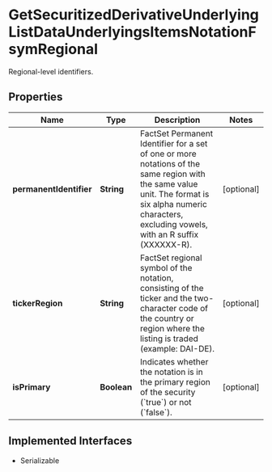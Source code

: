 

# GetSecuritizedDerivativeUnderlyingListDataUnderlyingsItemsNotationFsymRegional

Regional-level identifiers.

## Properties

Name | Type | Description | Notes
------------ | ------------- | ------------- | -------------
**permanentIdentifier** | **String** | FactSet Permanent Identifier for a set of one or more notations of the same region with the same value unit. The format is six alpha numeric characters, excluding vowels, with an R suffix (XXXXXX-R). |  [optional]
**tickerRegion** | **String** | FactSet regional symbol of the notation, consisting of the ticker and the two-character code of the country or region where the listing is traded (example: DAI-DE). |  [optional]
**isPrimary** | **Boolean** | Indicates whether the notation is in the primary region of the security (&#x60;true&#x60;) or not (&#x60;false&#x60;). |  [optional]


## Implemented Interfaces

* Serializable


